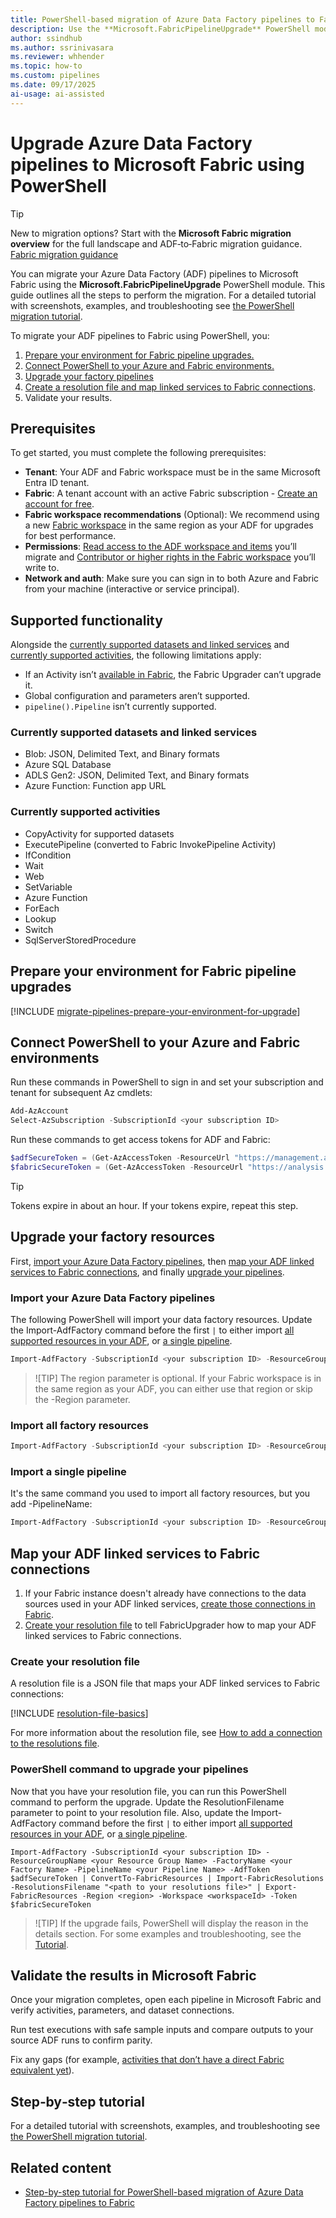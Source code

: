 ```yaml
---
title: PowerShell-based migration of Azure Data Factory pipelines to Fabric
description: Use the **Microsoft.FabricPipelineUpgrade** PowerShell module to upgrade Azure Data Factory pipeline to Fabric pipeline
author: ssindhub
ms.author: ssrinivasara
ms.reviewer: whhender
ms.topic: how-to
ms.custom: pipelines
ms.date: 09/17/2025
ai-usage: ai-assisted
---
```


# Upgrade Azure Data Factory pipelines to Microsoft Fabric using PowerShell

> [!TIP]
> New to migration options? Start with the **Microsoft Fabric migration overview** for the full landscape and ADF‑to‑Fabric migration guidance. [Fabric migration guidance](../fundamentals/migration.md)

You can migrate your Azure Data Factory (ADF) pipelines to Microsoft Fabric using the **Microsoft.FabricPipelineUpgrade** PowerShell module. This guide outlines all the steps to perform the migration. For a detailed tutorial with screenshots, examples, and troubleshooting see [the PowerShell migration tutorial](migrate-pipelines-powershell-upgrade-module-tutorial.md).

To migrate your ADF pipelines to Fabric using PowerShell, you:

1. [Prepare your environment for Fabric pipeline upgrades.](#prepare-your-environment-for-fabric-pipeline-upgrades)
1. [Connect PowerShell to your Azure and Fabric environments.](#connect-powershell-to-your-azure-and-fabric-environments)
1. [Upgrade your factory pipelines](#upgrade-your-factory-resources)
1. [Create a resolution file and map linked services to Fabric connections](#map-your-adf-linked-services-to-fabric-connections).
1. Validate your results.

## Prerequisites

To get started, you must complete the following prerequisites:

- **Tenant**: Your ADF and Fabric workspace must be in the same Microsoft Entra ID tenant.
- **Fabric**: A tenant account with an active Fabric subscription - [Create an account for free](../fundamentals/fabric-trial.md).
- **Fabric workspace recommendations** (Optional): We recommend using a new [Fabric workspace](../fundamentals/workspaces.md) in the same region as your ADF for upgrades for best performance.
- **Permissions**: [Read access to the ADF workspace and items](/azure/data-factory/concepts-roles-permissions#scope-of-the-data-factory-contributor-role) you’ll migrate and [Contributor or higher rights in the Fabric workspace](../security/permission-model.md#workspace-roles) you’ll write to.
- **Network and auth**: Make sure you can sign in to both Azure and Fabric from your machine (interactive or service principal).

## Supported functionality

Alongside the [currently supported datasets and linked services](#currently-supported-datasets-and-linked-services) and [currently supported activities](#currently-supported-activities), the following limitations apply:

- If an Activity isn’t [available in Fabric](compare-fabric-data-factory-and-azure-data-factory.md), the Fabric Upgrader can’t upgrade it.
- Global configuration and parameters aren’t supported.
- `pipeline().Pipeline` isn’t currently supported.

### Currently supported datasets and linked services

- Blob: JSON, Delimited Text, and Binary formats
- Azure SQL Database
- ADLS Gen2: JSON, Delimited Text, and Binary formats
- Azure Function: Function app URL

### Currently supported activities

- CopyActivity for supported datasets
- ExecutePipeline (converted to Fabric InvokePipeline Activity)
- IfCondition
- Wait
- Web
- SetVariable
- Azure Function
- ForEach
- Lookup
- Switch
- SqlServerStoredProcedure

## Prepare your environment for Fabric pipeline upgrades

[!INCLUDE [migrate-pipelines-prepare-your-environment-for-upgrade](includes/migrate-pipelines-prepare-your-environment-for-upgrade.md)]

## Connect PowerShell to your Azure and Fabric environments

Run these commands in PowerShell to sign in and set your subscription and tenant for subsequent Az cmdlets:

```PowerShell
Add-AzAccount
Select-AzSubscription -SubscriptionId <your subscription ID>
```

Run these commands to get access tokens for ADF and Fabric:

```PowerShell
$adfSecureToken = (Get-AzAccessToken -ResourceUrl "https://management.azure.com/").Token
$fabricSecureToken = (Get-AzAccessToken -ResourceUrl "https://analysis.windows.net/powerbi/api").Token
```

> [!TIP]
> Tokens expire in about an hour. If your tokens expire, repeat this step.

## Upgrade your factory resources

First, [import your Azure Data Factory pipelines](#import-your-azure-data-factory-pipelines), then [map your ADF linked services to Fabric connections](#map-your-adf-linked-services-to-fabric-connections), and finally [upgrade your pipelines](#powerShell-command-to-upgrade-your-pipelines).

### Import your Azure Data Factory pipelines

The following PowerShell will import your data factory resources. Update the Import-AdfFactory command before the first `|` to either import [all supported resources in your ADF](#import-all-factory-resources), or [a single pipeline](#import-a-single-pipeline).

```PowerShell
Import-AdfFactory -SubscriptionId <your subscription ID> -ResourceGroupName <your Resource Group Name> -FactoryName <your Factory Name> -PipelineName <your Pipeline Name> -AdfToken $adfSecureToken| ConvertTo-FabricResources | Export-FabricResources -Region <region> -Workspace <workspaceId> -Token $fabricSecureToken
```

> ![TIP]
> The region parameter is optional. If your Fabric workspace is in the same region as your ADF, you can either use that region or skip the -Region parameter.

### Import all factory resources

```PowerShell
Import-AdfFactory -SubscriptionId <your subscription ID> -ResourceGroupName <your Resource Group Name> -FactoryName <your Factory Name> -AdfToken $adfSecureToken
```

### Import a single pipeline

It's the same command you used to import all factory resources, but you add -PipelineName:

```PowerShell
Import-AdfFactory -SubscriptionId <your subscription ID> -ResourceGroupName <your Resource Group Name> -FactoryName <your Factory Name> -PipelineName <your Pipeline Name> -AdfToken $adfSecureToken
```

## Map your ADF linked services to Fabric connections

1. If your Fabric instance doesn't already have connections to the data sources used in your ADF linked services, [create those connections in Fabric](migrate-pipelines-how-to-add-connections-to-resolutions-file.md#get-the-guid-for-your-connection).
1. [Create your resolution file](#create-your-resolution-file) to tell FabricUpgrader how to map your ADF linked services to Fabric connections.

### Create your resolution file

A resolution file is a JSON file that maps your ADF linked services to Fabric connections:

[!INCLUDE [resolution-file-basics](includes/resolution-file-basics.md)]

For more information about the resolution file, see [How to add a connection to the resolutions file](migrate-pipelines-how-to-add-connections-to-resolutions-file.md).

### PowerShell command to upgrade your pipelines

Now that you have your resolution file, you can run this PowerShell command to perform the upgrade. Update the ResolutionFilename parameter to point to your resolution file. Also, update the Import-AdfFactory command before the first `|` to either import [all supported resources in your ADF](#import-all-factory-resources), or [a single pipeline](#import-a-single-pipeline).

```
Import-AdfFactory -SubscriptionId <your subscription ID> -ResourceGroupName <your Resource Group Name> -FactoryName <your Factory Name> -PipelineName <your Pipeline Name> -AdfToken $adfSecureToken | ConvertTo-FabricResources | Import-FabricResolutions -ResolutionsFilename "<path to your resolutions file>" | Export-FabricResources -Region <region> -Workspace <workspaceId> -Token $fabricSecureToken
```

>![TIP]
> If the upgrade fails, PowerShell will display the reason in the details section. For some examples and troubleshooting, see the [Tutorial](migrate-pipelines-powershell-upgrade-module-tutorial.md).

## Validate the results in Microsoft Fabric

Once your migration completes, open each pipeline in Microsoft Fabric and verify activities, parameters, and dataset connections.

Run test executions with safe sample inputs and compare outputs to your source ADF runs to confirm parity.

Fix any gaps (for example, [activities that don’t have a direct Fabric equivalent yet](compare-fabric-data-factory-and-azure-data-factory.md)).

## Step‑by‑step tutorial

For a detailed tutorial with screenshots, examples, and troubleshooting see [the PowerShell migration tutorial](migrate-pipelines-powershell-upgrade-module-tutorial.md).

## Related content

- [Step-by-step tutorial for PowerShell-based migration of Azure Data Factory pipelines to Fabric](migrate-pipelines-powershell-upgrade-module-tutorial.md)
